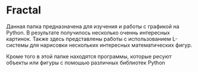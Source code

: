 # Fractal #
Данная папка предназначена для изучения и работы с графикой на Python. В результате получилось несколько оченнь интересных картинок. Также здесь представлены работы с использованием L-системы для нарисовки нескольких интересных математических фигур.

Кроме того в этой папке находятся программы, которые ресуют объекты или фигуры с помошью различных библиотек Python
